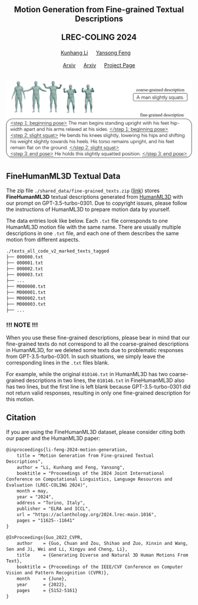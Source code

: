 ## <p align="center">Motion Generation from Fine-grained Textual Descriptions<br><br> LREC-COLING 2024 </p>
<div align="center">
  <a href="https://kunhangl.github.io/" target="_blank">Kunhang&nbsp;Li</a> &emsp; 
  <a href="https://sites.google.com/site/ysfeng/home" target="_blank">Yansong&nbsp;Feng</a> &emsp;
  <br> <br>
  <a href="http://arxiv.org/abs/2403.13518" target="_blank">Arxiv</a> &emsp;
  <a href="https://aclanthology.org/2024.lrec-main.1016/" target="_blank">Arxiv</a> &emsp;
  <a href="https://kunhangl.github.io/finemotiondiffuse/" target="_blank">Project&nbsp;Page</a>
</div>

<br>

<p align="center">
    <img width="750" src="images/introduction.jpg"/>
</p>

## FineHumanML3D Textual Data
The zip file `./shared_data/fine-grained_texts.zip` ([link](https://github.com/KunhangL/finemotiondiffuse/tree/main/shared_data)) stores **FineHumanML3D** textual descriptions generated from <a href="https://github.com/EricGuo5513/HumanML3D">HumanML3D</a> with our prompt on GPT-3.5-turbo-0301. Due to copyright issues, please follow the instructions of HumanML3D to prepare motion data by yourself.<br>

The data entries look like below. Each `.txt` file corresponds to one HumanML3D motion file with the same name. There are usually multiple descriptions in one `.txt` file, and each one of them describes the same motion from different aspects.
```
./texts_all_code_v2_marked_texts_tagged
├── 000000.txt
├── 000001.txt
├── 000002.txt
├── 000003.txt
├── ...
├── M000000.txt
├── M000001.txt
├── M000002.txt
├── M000003.txt
├── ...
```
### !!! NOTE !!! ###
When you use these fine-grained descriptions, please bear in mind that our fine-grained texts do not correspond to all the coarse-grained descriptions in HumanML3D, for we deleted some texts due to problematic responses from GPT-3.5-turbo-0301. In such situations, we simply leave the corresponding lines in the `.txt` files blank.<br>

For example, while the original `010146.txt` in HumanML3D has two coarse-grained descriptions in two lines, the `010146.txt` in FineHumanML3D also has two lines, but the first line is left blank because GPT-3.5-turbo-0301 did not return valid responses, resulting in only one fine-grained description for this motion.

## Citation
If you are using the FineHumanML3D dataset, please consider citing both our paper and the HumanML3D paper:
```
@inproceedings{li-feng-2024-motion-generation,
    title = "Motion Generation from Fine-grained Textual Descriptions",
    author = "Li, Kunhang and Feng, Yansong",
    booktitle = "Proceedings of the 2024 Joint International Conference on Computational Linguistics, Language Resources and Evaluation (LREC-COLING 2024)",
    month = may,
    year = "2024",
    address = "Torino, Italy",
    publisher = "ELRA and ICCL",
    url = "https://aclanthology.org/2024.lrec-main.1016",
    pages = "11625--11641"
}
```
```
@InProceedings{Guo_2022_CVPR,
    author    = {Guo, Chuan and Zou, Shihao and Zuo, Xinxin and Wang, Sen and Ji, Wei and Li, Xingyu and Cheng, Li},
    title     = {Generating Diverse and Natural 3D Human Motions From Text},
    booktitle = {Proceedings of the IEEE/CVF Conference on Computer Vision and Pattern Recognition (CVPR)},
    month     = {June},
    year      = {2022},
    pages     = {5152-5161}
}
```